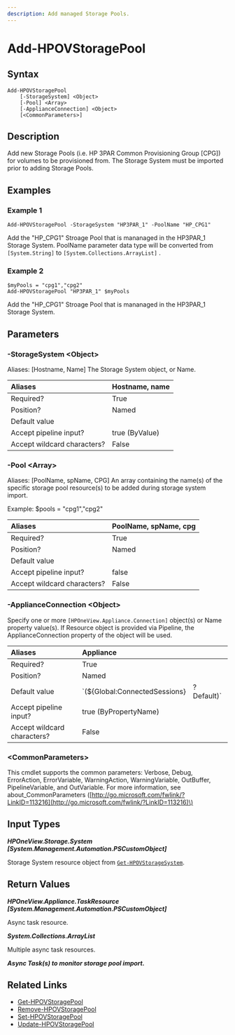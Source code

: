 ```yaml
---
description: Add managed Storage Pools.
---
```


# Add-HPOVStoragePool

## Syntax

```text
Add-HPOVStoragePool
    [-StorageSystem] <Object>
    [-Pool] <Array>
    [-ApplianceConnection] <Object>
    [<CommonParameters>]
```

## Description

Add new Storage Pools \(i.e. HP 3PAR Common Provisioning Group \[CPG\]\) for volumes to be provisioned from. The Storage System must be imported prior to adding Storage Pools.

## Examples

### Example 1

```text
Add-HPOVStoragePool -StorageSystem "HP3PAR_1" -PoolName "HP_CPG1"
```

Add the "HP\_CPG1" Stroage Pool that is mananaged in the HP3PAR\_1 Storage System. PoolName parameter data type will be converted from `[System.String]` to `[System.Collections.ArrayList]` .

### Example 2

```text
$myPools = "cpg1","cpg2"
Add-HPOVStoragePool "HP3PAR_1" $myPools
```

Add the "HP\_CPG1" Stroage Pool that is mananaged in the HP3PAR\_1 Storage System.

## Parameters

### -StorageSystem &lt;Object&gt;

Aliases: \[Hostname, Name\] The Storage System object, or Name.

| Aliases | Hostname, name |
| :--- | :--- |
| Required? | True |
| Position? | Named |
| Default value |  |
| Accept pipeline input? | true \(ByValue\) |
| Accept wildcard characters? | False |

### -Pool &lt;Array&gt;

Aliases: \[PoolName, spName, CPG\] An array containing the name\(s\) of the specific storage pool resource\(s\) to be added during storage system import.

Example: $pools = "cpg1","cpg2"

| Aliases | PoolName, spName, cpg |
| :--- | :--- |
| Required? | True |
| Position? | Named |
| Default value |  |
| Accept pipeline input? | false |
| Accept wildcard characters? | False |

### -ApplianceConnection &lt;Object&gt;

Specify one or more `[HPOneView.Appliance.Connection]` object\(s\) or Name property value\(s\). If Resource object is provided via Pipeline, the ApplianceConnection property of the object will be used.

| Aliases | Appliance |  |
| :--- | :--- | :--- |
| Required? | True |  |
| Position? | Named |  |
| Default value | \`\(${Global:ConnectedSessions} | ? Default\)\` |
| Accept pipeline input? | true \(ByPropertyName\) |  |
| Accept wildcard characters? | False |  |

### &lt;CommonParameters&gt;

This cmdlet supports the common parameters: Verbose, Debug, ErrorAction, ErrorVariable, WarningAction, WarningVariable, OutBuffer, PipelineVariable, and OutVariable. For more information, see about\_CommonParameters \([http://go.microsoft.com/fwlink/?LinkID=113216](http://go.microsoft.com/fwlink/?LinkID=113216)\)

## Input Types

_**HPOneView.Storage.System \[System.Management.Automation.PSCustomObject\]**_

Storage System resource object from [`Get-HPOVStorageSystem`](get-hpovstoragesystem.md).

## Return Values

_**HPOneView.Appliance.TaskResource \[System.Management.Automation.PSCustomObject\]**_

Async task resource.

_**System.Collections.ArrayList**_ 

Multiple async task resources.

_**Async Task\(s\) to monitor storage pool import.**_

## Related Links

* [Get-HPOVStoragePool](get-hpovstoragepool.md)
* [Remove-HPOVStoragePool](remove-hpovstoragepool.md)
* [Set-HPOVStoragePool](set-hpovstoragepool.md)
* [Update-HPOVStoragePool](update-hpovstoragepool.md)

